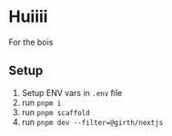 # Huiiii
For the bois
## Setup

1. Setup ENV vars in `.env` file
2. run `pnpm i`
3. run `pnpm scaffold`
4. run `pnpm dev --filter=@girth/nextjs`

